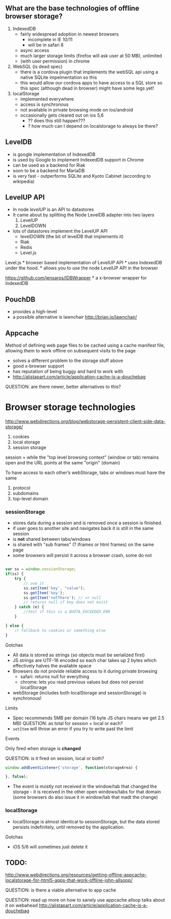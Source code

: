 
## What are the base technologies of offline browser storage?

1. IndexedDB
    * fairly widespread adoption in newest browsers
        * incomplete in IE 10/11
        * will be in safari 8
    * async access
    * much larger storage limits (firefox will ask user at 50 MB), unlimited
    * (with user permission) in chrome
2. WebSQL (is dead spec)
    * there is a cordova plugin that implements the webSQL api using a native
      SQLite impelmentation so this
    * this would allow our cordova apps to have access to a SQL store
      so this spec (although dead in browser) might have some legs yet!
3. localStorage
    * implemented everywhere
    * access is synchronous
    * not available in private browsing mode on ios/android
    * occasionally gets cleared out on ios 5,6
        * ?? does this still happen???
        * ? how much can I depend on localstorage to always be there?


## LevelDB

* is google implementation of IndexedDB
* is used by Google to implement IndexedDB support in Chrome
* can be used as a backend for Riak
* soon to be a backend for MariaDB
* is very fast - outperforms SQLite and Kyoto Cabinet (according to wikipedia)


## LevelUP API

* In node _levelUP_ is an API to datastores
* It came about by splitting the Node LevelDB adapter into two layers
    1. LevelUP
    2. LevelDOWN
* lots of datastores implement the LevelUP API
    * levelDOWN (the bit of levelDB that implements it)
    * Riak
    * Redis
    * Level.js

Level.js
    * browser based implementation of LevelUP API
    * uses IndexedDB under the hood.
    * allows you to use the node LevelUP API in the browser

https://github.com/jensarps/IDBWrapper
    * a x-browser wrapper for IndexedDB

## PouchDB

* provides a high-level
* a possible alternative is lawnchair http://brian.io/lawnchair/

## Appcache

Method of defining web page files to be cached using a cache manifest file,
allowing them to work offline on subsequent visits to the page

* solves a different problem to the storage stuff above
* good x-browser support
* has reputation of being buggy and hard to work with
* http://alistapart.com/article/application-cache-is-a-douchebag

QUESTION: are there newer, better alternatives to this?

# Browser storage technologies

http://www.webdirections.org/blog/webstorage-persistent-client-side-data-storage/

1. cookies
1. local storage
1. session storage

session = while the "top level browsing context" (window or tab) remains open and the URL points at the same "origin" (domain)

To have access to each other’s webStorage, tabs or windows must have the same

1. protocol
1. subdomains
1. top-level domain

### sessionStorage

* stores data during a session and is removed once a session is finished.
* if user goes to another site and navigates back it is still in the same session
* is **not** shared between tabs/windows
* is shared with "sub frames" (? iframes or html frames) on the same page
* some browsers will persist it across a browser crash, some do not

```js

var ss = window.sessionStorage;
if(ss) {
    try {
        // use it
        ss.setItem('key', "value");
        ss.getItem('key');
        ss.getItem('notThere'); // => null
        // returns null if key does not exist
    } catch (e) {
        //test if this is a QUOTA_EXCEEDED_ERR
    }

} else {
    // fallback to cookies or something else
}
```

Gotchas

* All data is stored as strings (so objects must be serialized first)
* JS strings are UTF-16 encoded so each char takes up 2 bytes which effectively halves the available space
* Browsers do not provide reliable access to it during private browsing
    * safari: returns null for everything
    * chrome: lets you read previous values but does not persist localStorage
* webStorage (includes both localStorage and sessionStorage) is synchronous!

Limits

* Spec recommends 5MB per domain (16 byte JS chars means we get 2.5 MB)
    QUESTION: as total for session + local or each?
* `setItem` will throw an error if you try to write past the limit

Events

Only fired when storage is **changed**

QUESTION: is it fired on session, local or both?

```js
window.addEventListener('storage', function(storageArea) {

}, false);
```

* The event is mostly not received in the window/tab that changed the storage -
  it is received in the other open windows/tabs for that domain (some browsers
  do also issue it in window/tab that madt the change)

### localStorage

* localStorage is almost identical to sessionStorage, but the data stored
  persists indefinitely, until removed by the application.

Gotchas

* iOS 5/6 will sometimes just delete it

## TODO:

http://www.webdirections.org/resources/getting-offline-appcache-localstorage-for-html5-apps-that-work-offline-john-allsopp/

QUESTION: is there a viable alternative to app cache

QUESTION: read up more on how to sanely use appcache
    allsop talks about it on webahead
    http://alistapart.com/article/application-cache-is-a-douchebag




